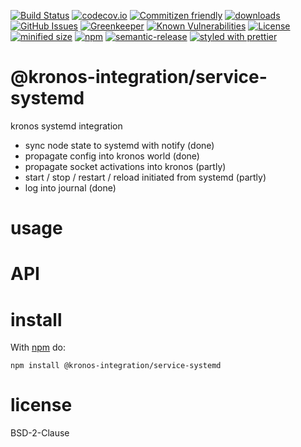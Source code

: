 [![Build Status](https://secure.travis-ci.org/Kronos-Integration/service-systemd.png)](http://travis-ci.org/Kronos-Integration/service-systemd)
[![codecov.io](http://codecov.io/github/Kronos-Integration/service-systemd/coverage.svg?branch=master)](http://codecov.io/github/Kronos-Integration/service-systemd?branch=master)
[![Commitizen friendly](https://img.shields.io/badge/commitizen-friendly-brightgreen.svg)](http://commitizen.github.io/cz-cli/)
[![downloads](http://img.shields.io/npm/dm/service-systemd.svg?style=flat-square)](https://npmjs.org/package/service-systemd)
[![GitHub Issues](https://img.shields.io/github/issues/Kronos-Integration/service-systemd.svg?style=flat-square)](https://github.com/Kronos-Integration/service-systemd/issues)
[![Greenkeeper](https://badges.greenkeeper.io/Kronos-Integration/service-systemd.svg)](https://greenkeeper.io/)
[![Known Vulnerabilities](https://snyk.io/test/github/Kronos-Integration/service-systemd/badge.svg)](https://snyk.io/test/github/Kronos-Integration/service-systemd)
[![License](https://img.shields.io/badge/License-BSD%203--Clause-blue.svg)](https://opensource.org/licenses/BSD-3-Clause)
[![minified size](https://badgen.net/bundlephobia/min/@kronos-integration/service-systemd)](https://bundlephobia.com/result?p=@kronos-integration/service-systemd)
[![npm](https://img.shields.io/npm/v/@kronos-integration/service-systemd.svg)](https://www.npmjs.com/package/@kronos-integration/service-systemd)
[![semantic-release](https://img.shields.io/badge/%20%20%F0%9F%93%A6%F0%9F%9A%80-semantic--release-e10079.svg)](https://github.com/Kronos-Integration/service-systemd)
[![styled with prettier](https://img.shields.io/badge/styled_with-prettier-ff69b4.svg)](https://github.com/prettier/prettier)
# @kronos-integration/service-systemd

kronos systemd integration

- sync node state to systemd with notify (done)
- propagate config into kronos world (done)
- propagate socket activations into kronos (partly)
- start / stop / restart / reload initiated from systemd (partly)
- log into journal (done)

# usage

# API

# install

With [npm](http://npmjs.org) do:

```shell
npm install @kronos-integration/service-systemd
```

# license

BSD-2-Clause
